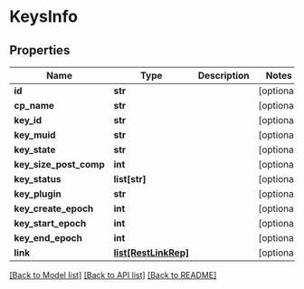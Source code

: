 # KeysInfo

## Properties
Name | Type | Description | Notes
------------ | ------------- | ------------- | -------------
**id** | **str** |  | [optional] 
**cp_name** | **str** |  | [optional] 
**key_id** | **str** |  | [optional] 
**key_muid** | **str** |  | [optional] 
**key_state** | **str** |  | [optional] 
**key_size_post_comp** | **int** |  | [optional] 
**key_status** | **list[str]** |  | [optional] 
**key_plugin** | **str** |  | [optional] 
**key_create_epoch** | **int** |  | [optional] 
**key_start_epoch** | **int** |  | [optional] 
**key_end_epoch** | **int** |  | [optional] 
**link** | [**list[RestLinkRep]**](RestLinkRep.md) |  | [optional] 

[[Back to Model list]](../README.md#documentation-for-models) [[Back to API list]](../README.md#documentation-for-api-endpoints) [[Back to README]](../README.md)


